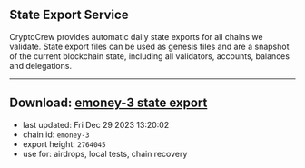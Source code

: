 ## State Export Service
CryptoCrew provides automatic daily state exports for all chains we validate. State export files can be used as genesis files and are a snapshot of the current blockchain state, including all validators, accounts, balances and delegations.

---
**Download: [emoney-3 state export](https://dl.ccvalidators.com/SERVICE/emoney/emoney-3_export_2764045.json)**
---

- last updated: Fri Dec 29 2023 13:20:02
- chain id: `emoney-3`
- export height: `2764045`
- use for: airdrops, local tests, chain recovery
